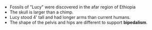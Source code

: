 - Fossils of "Lucy" were discovered in the afar region of Ethiopia
- The skull is larger than a chimp.
- Lucy stood 4' tall and had longer arms than current humans.
- The shape of the pelvis and hips are different to support **bipedalism**.